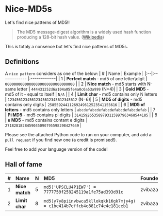 # Nice-MD5s
Let's find nice patterns of MD5!!

> The MD5 message-digest algorithm is a widely used hash function producing a 128-bit hash value. ([Wikipedia](https://en.wikipedia.org/wiki/MD5))

This is totaly a nonsence but let's find nice patterns of MD5s.


## Definitions

A `nice pattern` considers as one of the below:
| # | Name | Example | 
|:--|:------------- |:-------------| 
| 1 | **Perfect match** - md5 of one letter\digit | `00000000000000000000000000000000` | 
| 2 | **Nice match** - md5 starts with N-same letter | `444431252d6a104a05fe4a0c6a53a999` (N=4)| 
| 3 | **Gold MD5** - md5 of it - equal to itself | `N/A` | 
| 4 | **Limit char** - md5 contains only N letters | `12345612345612345612345612345612` (N=6)| 
| 5 | **MD5 of digits** - md5 contains only digits | `25855924411269249612523541155616` | 
| 6 | **MD5 of letters** - md5 contains only letters | `abcdefabcdefabcdefabcdefabcdefab` |
| 7 | **Pi MD5** - md5 contains pi digits | `3141592653589793115997963468544185` |
| 8 | **e MD5** - md5 contains contant e digits | `2718281828459045090795598298427649` |

Please see the attached Python code to run on your computer, and add a `pull request` if you find new one (a credit is promised!).

Feel free to add your language version of the code!

## Hall of fame

| # | Name | N | MD5 | Founder | 
|:--|:------------- |:---|:-------------|:-------------| 
| 1 | **Nice match** | 5 |`md5('UPSCLU4P1EW7') = 7777759f258245119a1fe75ad393d91c` |zvibazak |
| 2 | **Limit char** | 8 |`md5(y7y8piinvbwca5kllokqkk16gk7mjy4g) = c1be414b7effcb4e881e74e4e181ceb1`|zvibazak |
